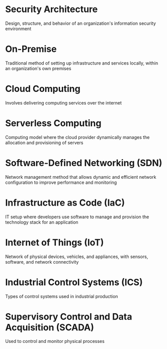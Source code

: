 # Security Architecture
Design, structure, and behavior of an organization's information security environment

# On-Premise

Traditional method of setting up infrastructure and services locally, within an organization's own premises

# Cloud Computing

Involves delivering computing services over the internet

# Serverless Computing

Computing model where the cloud provider dynamically manages the allocation and provisioning of servers

# Software-Defined Networking (SDN)

Network management method that allows dynamic and efficient network configuration to improve performance and monitoring

# Infrastructure as Code (IaC)

IT setup where developers use software to manage and provision the technology stack for an application

# Internet of Things (IoT)

Network of physical devices, vehicles, and appliances, with sensors, software, and network connectivity

# Industrial Control Systems (ICS)

Types of control systems used in industrial production

# Supervisory Control and Data Acquisition (SCADA)

Used to control and monitor physical processes

